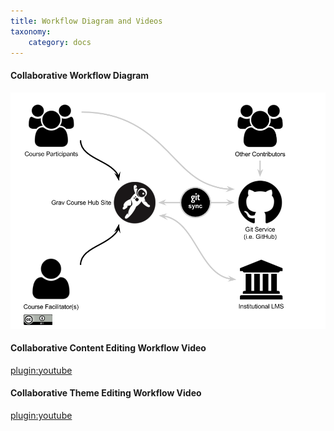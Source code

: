 ```yaml
---
title: Workflow Diagram and Videos
taxonomy:
    category: docs
---
```


#### Collaborative Workflow Diagram
![Course Hub Workflow](course-hub-with-git-sync-workflow.png)

#### Collaborative Content Editing Workflow Video
[plugin:youtube](https://www.youtube.com/watch?v=j6i3blY-XUo)
<br>
#### Collaborative Theme Editing Workflow Video
[plugin:youtube](https://www.youtube.com/watch?v=G8LB6AOWvtw)
